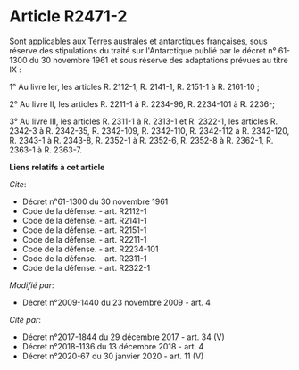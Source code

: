 # Article R2471-2

Sont applicables aux Terres australes et antarctiques françaises, sous réserve des stipulations du traité sur l'Antarctique
publié par le décret n° 61-1300 du 30 novembre 1961 et sous réserve des adaptations prévues au titre IX : 

1° Au livre Ier, les articles R. 2112-1, R. 2141-1, R. 2151-1 à R. 2161-10 ; 

2° Au livre II, les articles R. 2211-1 à R. 2234-96, R. 2234-101 à R. 2236-; 

3° Au livre III, les articles R. 2311-1 à R. 2313-1 et R. 2322-1, les articles R. 2342-3 à R. 2342-35, R. 2342-109, R.
2342-110, R. 2342-112 à R. 2342-120, R. 2343-1 à R. 2343-8, R. 2352-1 à R. 2352-6, R. 2352-8 à R. 2362-1, R. 2363-1 à R.
2363-7.

**Liens relatifs à cet article**

_Cite_:

  - Décret n°61-1300 du 30 novembre 1961
  - Code de la défense. - art. R2112-1
  - Code de la défense. - art. R2141-1
  - Code de la défense. - art. R2151-1
  - Code de la défense. - art. R2211-1
  - Code de la défense. - art. R2234-101
  - Code de la défense. - art. R2311-1
  - Code de la défense. - art. R2322-1

_Modifié par_:

  - Décret n°2009-1440 du 23 novembre 2009 - art. 4

_Cité par_:

  - Décret n°2017-1844 du 29 décembre 2017 - art. 34 (V)
  - Décret n°2018-1136 du 13 décembre 2018 - art. 4
  - Décret n°2020-67 du 30 janvier 2020 - art. 11 (V)
